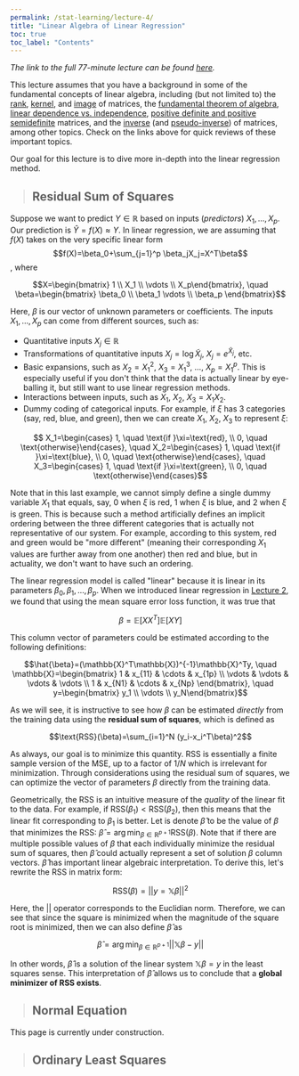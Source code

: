 ```yaml
---
permalink: /stat-learning/lecture-4/
title: "Linear Algebra of Linear Regression"
toc: true
toc_label: "Contents"
---
```


_The link to the full 77-minute lecture can be found [here](https://www.youtube.com/watch?v=DjIgj2vJ1nw)._

This lecture assumes that you have a background in some of the fundamental concepts of linear algebra, including (but not limited to) the [rank](https://en.wikipedia.org/wiki/Rank_(linear_algebra)), [kernel](https://en.wikipedia.org/wiki/Kernel_(linear_algebra)), and [image](https://staff.csie.ncu.edu.tw/chia/Course/LinearAlgebra/sec3-1.pdf) of matrices, the [fundamental theorem of algebra](https://en.wikipedia.org/wiki/Fundamental_theorem_of_linear_algebra), [linear dependence vs. independence](https://en.wikipedia.org/wiki/Linear_independence), [positive definite and positive semidefinite](https://en.wikipedia.org/wiki/Definite_symmetric_matrix) matrices, and the [inverse](https://en.wikipedia.org/wiki/Invertible_matrix) (and [pseudo-inverse](https://mathworld.wolfram.com/Pseudoinverse.html)) of matrices, among other topics. Check on the links above for quick reviews of these important topics.

Our goal for this lecture is to dive more in-depth into the linear regression method.

> ## Residual Sum of Squares

Suppose we want to predict $Y\in\mathbb{R}$ based on inputs (_predictors_) $X_1, \ldots, X_p$. Our prediction is $\hat{Y}=f(X)\approx Y$. In linear regression, we are assuming that $f(X)$ takes on the very specific linear form $$f(X)=\beta_0+\sum_{j=1}^p \beta_jX_j=X^T\beta$$, where

$$X=\begin{bmatrix} 1 \\ X_1 \\ \vdots \\ X_p\end{bmatrix}, \quad \beta=\begin{bmatrix} \beta_0 \\ \beta_1 \vdots \\ \beta_p \end{bmatrix}$$

Here, $\beta$ is our vector of unknown parameters or coefficients. The inputs $X_1, \ldots, X_p$ can come from different sources, such as:

  - Quantitative inputs $X_j\in\mathbb{R}$
  - Transformations of quantitative inputs $X_j=\log \tilde{X}_j$, $X_j=e^{\tilde{X}_j}$, etc.
  - Basic expansions, such as $X_2=X_1^2$, $X_3=X_1^3$, $\ldots$, $X_p=X_1^p$. This is especially useful if you don't think that the data is actually linear by eye-balling it, but still want to use linear regression methods.
  - Interactions between inputs, such as $X_1$, $X_2$, $X_3=X_1X_2$.
  - Dummy coding of categorical inputs. For example, if $\xi$ has 3 categories (say, red, blue, and green), then we can create $X_1$, $X_2$, $X_3$ to represent $\xi$:

$$ X_1=\begin{cases} 1, \quad \text{if }\xi=\text{red}, \\ 0, \quad \text{otherwise}\end{cases}, \quad X_2=\begin{cases} 1, \quad \text{if }\xi=\text{blue}, \\ 0, \quad \text{otherwise}\end{cases}, \quad X_3=\begin{cases} 1, \quad \text{if }\xi=\text{green}, \\ 0, \quad \text{otherwise}\end{cases}$$

Note that in this last example, we cannot simply define a single dummy variable $X_1$ that equals, say, 0 when $\xi$ is red, 1 when $\xi$ is blue, and 2 when $\xi$ is green. This is because such a method artificially defines an implicit ordering between the three different categories that is actually not representative of our system. For example, according to this system, red and green would be "more different" (meaning their corresponding $X_1$ values are further away from one another) then red and blue, but in actuality, we don't want to have such an ordering.

The linear regression model is called "linear" because it is linear in its parameters $\beta_0, \beta_1, \ldots, \beta_p$. When we introduced linear regression in [Lecture 2](/stat-learning/lecture-2/index.html), we found that using the mean square error loss function, it was true that

$$\beta=\mathbb{E}[XX^T]\mathbb{E}[XY]$$

This column vector of parameters could be estimated according to the following definitions:

$$\hat{\beta}=(\mathbb{X}^T\mathbb{X})^{-1}\mathbb{X}^Ty, \quad \mathbb{X}=\begin{bmatrix} 1 & x_{11} & \cdots & x_{1p} \\ \vdots & \vdots & \vdots & \vdots \\ 1 & x_{N1} & \cdots & x_{Np} \end{bmatrix}, \quad y=\begin{bmatrix} y_1 \\ \vdots \\ y_N\end{bmatrix}$$

As we will see, it is instructive to see how $\beta$ can be estimated _directly_ from the training data using the **residual sum of squares**, which is defined as

$$\text{RSS}(\beta)=\sum_{i=1}^N (y_i-x_i^T\beta)^2$$

As always, our goal is to minimize this quantity. $\text{RSS}$ is essentially a finite sample version of the $\text{MSE}$, up to a factor of $1/N$ which is irrelevant for minimization. Through considerations using the residual sum of squares, we can optimize the vector of parameters $\beta$ directly from the training data.

Geometrically, the $\text{RSS}$ is an intuitive measure of the _quality_ of the linear fit to the data. For example, if $\text{RSS}(\beta_1)<\text{RSS}(\beta_2)$, then this means that the linear fit corresponding to $\beta_1$ is better. Let is denote $\hat{\beta}$ to be the value of $\beta$ that minimizes the $\text{RSS}$: $\hat{\beta}=\arg \min_{\beta\in\mathbb{R}^{p+1}}\text{RSS}(\beta)$. Note that if there are multiple possible values of $\beta$ that each individually minimize the residual sum of squares, then $\hat{\beta}$ could actually represent a set of solution $\beta$ column vectors. $\hat{\beta}$ has important linear algebraic interpretation. To derive this, let's rewrite the $\text{RSS}$ in matrix form:

$$\text{RSS}(\beta)=\vert\vert y=\mathbb{X}\beta \vert \vert^2$$

Here, the $\vert\vert$ operator corresponds to the Euclidian norm. Therefore, we can see that since the square is minimized when the magnitude of the square root is minimized, then we can also define $\hat{\beta}$ as 

$$\hat{\beta}=\arg \min_{\beta\in\mathbb{R}^{p+1}} \vert \vert \mathbb{X}\beta-y\vert \vert$$

In other words, $\hat{\beta}$ is a solution of the linear system $\mathbb{X}\beta=y$ in the least squares sense. This interpretation of $\hat{\beta}$ allows us to conclude that a **global minimizer of $\text{RSS}$ exists**.

> ## Normal Equation

This page is currently under construction.

> ## Ordinary Least Squares